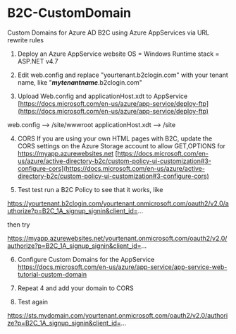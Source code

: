 # B2C-CustomDomain
Custom Domains for Azure AD B2C using Azure AppServices via URL rewrite rules

1. Deploy an Azure AppService website
OS = Windows
Runtime stack = ASP.NET v4.7

2. Edit web.config and replace "yourtenant.b2clogin.com" with your tenant name, like "***mytenantname***.b2clogin.com"

3. Upload Web.config and applicationHost.xdt to AppService
[https://docs.microsoft.com/en-us/azure/app-service/deploy-ftp](https://docs.microsoft.com/en-us/azure/app-service/deploy-ftp)

web.config              --> /site/wwwroot
applicationHost.xdt     --> /site

4. CORS
If you are using your own HTML pages with B2C, update the CORS settings on the Azure Storage account to allow GET,OPTIONS for https://myapp.azurewebsites.net
[https://docs.microsoft.com/en-us/azure/active-directory-b2c/custom-policy-ui-customization#3-configure-cors](https://docs.microsoft.com/en-us/azure/active-directory-b2c/custom-policy-ui-customization#3-configure-cors)

5. Test
test run a B2C Policy to see that it works, like

  https://yourtenant.b2clogin.com/yourtenant.onmicrosoft.com/oauth2/v2.0/authorize?p=B2C_1A_signup_signin&client_id=...

then try

  https://myapp.azurewebsites.net/yourtenant.onmicrosoft.com/oauth2/v2.0/authorize?p=B2C_1A_signup_signin&client_id=...


6. Configure Custom Domains for the AppService
https://docs.microsoft.com/en-us/azure/app-service/app-service-web-tutorial-custom-domain

7. Repeat 4 and add your domain to CORS

8. Test again

  https://sts.mydomain.com/yourtenant.onmicrosoft.com/oauth2/v2.0/authorize?p=B2C_1A_signup_signin&client_id=...
